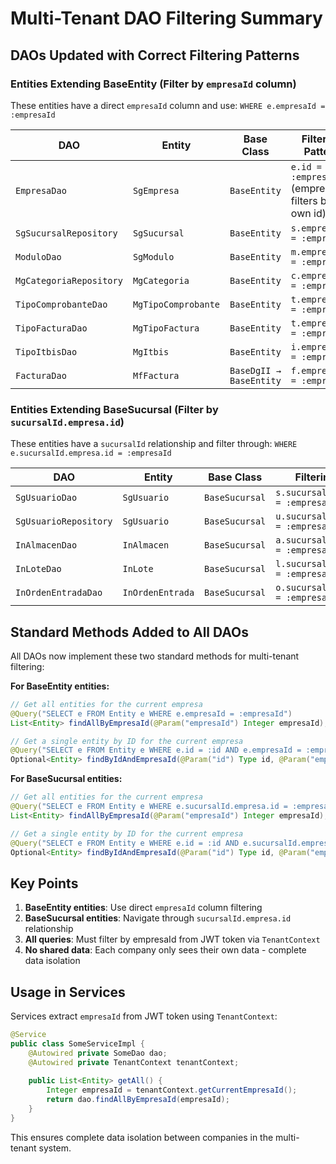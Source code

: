 # Multi-Tenant DAO Filtering Summary

## DAOs Updated with Correct Filtering Patterns

### Entities Extending BaseEntity (Filter by `empresaId` column)
These entities have a direct `empresaId` column and use: `WHERE e.empresaId = :empresaId`

| DAO | Entity | Base Class | Filtering Pattern |
|-----|--------|------------|-------------------|
| `EmpresaDao` | `SgEmpresa` | `BaseEntity` | `e.id = :empresaId` (empresa filters by its own id) |
| `SgSucursalRepository` | `SgSucursal` | `BaseEntity` | `s.empresa.id = :empresaId` |
| `ModuloDao` | `SgModulo` | `BaseEntity` | `m.empresaId = :empresaId` |
| `MgCategoriaRepository` | `MgCategoria` | `BaseEntity` | `c.empresaId = :empresaId` |
| `TipoComprobanteDao` | `MgTipoComprobante` | `BaseEntity` | `t.empresaId = :empresaId` |
| `TipoFacturaDao` | `MgTipoFactura` | `BaseEntity` | `t.empresaId = :empresaId` |
| `TipoItbisDao` | `MgItbis` | `BaseEntity` | `i.empresaId = :empresaId` |
| `FacturaDao` | `MfFactura` | `BaseDgII → BaseEntity` | `f.empresaId = :empresaId` |

### Entities Extending BaseSucursal (Filter by `sucursalId.empresa.id`)
These entities have a `sucursalId` relationship and filter through: `WHERE e.sucursalId.empresa.id = :empresaId`

| DAO | Entity | Base Class | Filtering Pattern |
|-----|--------|------------|-------------------|
| `SgUsuarioDao` | `SgUsuario` | `BaseSucursal` | `s.sucursalId.empresa.id = :empresaId` |
| `SgUsuarioRepository` | `SgUsuario` | `BaseSucursal` | `u.sucursalId.empresa.id = :empresaId` |
| `InAlmacenDao` | `InAlmacen` | `BaseSucursal` | `a.sucursalId.empresa.id = :empresaId` |
| `InLoteDao` | `InLote` | `BaseSucursal` | `l.sucursalId.empresa.id = :empresaId` |
| `InOrdenEntradaDao` | `InOrdenEntrada` | `BaseSucursal` | `o.sucursalId.empresa.id = :empresaId` |

## Standard Methods Added to All DAOs

All DAOs now implement these two standard methods for multi-tenant filtering:

**For BaseEntity entities:**
```java
// Get all entities for the current empresa
@Query("SELECT e FROM Entity e WHERE e.empresaId = :empresaId")
List<Entity> findAllByEmpresaId(@Param("empresaId") Integer empresaId);

// Get a single entity by ID for the current empresa
@Query("SELECT e FROM Entity e WHERE e.id = :id AND e.empresaId = :empresaId")
Optional<Entity> findByIdAndEmpresaId(@Param("id") Type id, @Param("empresaId") Integer empresaId);
```

**For BaseSucursal entities:**
```java
// Get all entities for the current empresa
@Query("SELECT e FROM Entity e WHERE e.sucursalId.empresa.id = :empresaId")
List<Entity> findAllByEmpresaId(@Param("empresaId") Integer empresaId);

// Get a single entity by ID for the current empresa
@Query("SELECT e FROM Entity e WHERE e.id = :id AND e.sucursalId.empresa.id = :empresaId")
Optional<Entity> findByIdAndEmpresaId(@Param("id") Type id, @Param("empresaId") Integer empresaId);
```

## Key Points

1. **BaseEntity entities**: Use direct `empresaId` column filtering
2. **BaseSucursal entities**: Navigate through `sucursalId.empresa.id` relationship
3. **All queries**: Must filter by empresaId from JWT token via `TenantContext`
4. **No shared data**: Each company only sees their own data - complete data isolation

## Usage in Services

Services extract `empresaId` from JWT token using `TenantContext`:

```java
@Service
public class SomeServiceImpl {
    @Autowired private SomeDao dao;
    @Autowired private TenantContext tenantContext;
    
    public List<Entity> getAll() {
        Integer empresaId = tenantContext.getCurrentEmpresaId();
        return dao.findAllByEmpresaId(empresaId);
    }
}
```

This ensures complete data isolation between companies in the multi-tenant system.

